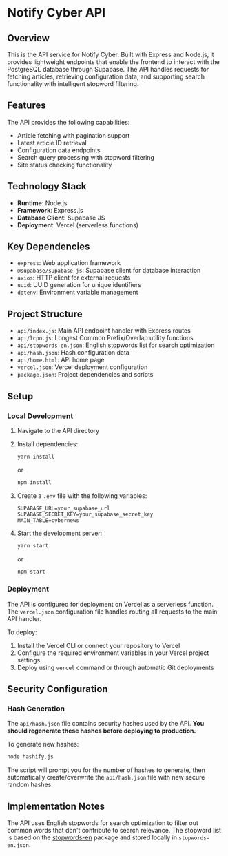 # Notify Cyber API

## Overview

This is the API service for Notify Cyber. Built with Express and Node.js, it provides lightweight endpoints that enable the frontend to interact with the PostgreSQL database through Supabase. The API handles requests for fetching articles, retrieving configuration data, and supporting search functionality with intelligent stopword filtering.

## Features

The API provides the following capabilities:

- Article fetching with pagination support
- Latest article ID retrieval
- Configuration data endpoints
- Search query processing with stopword filtering
- Site status checking functionality

## Technology Stack

- **Runtime**: Node.js
- **Framework**: Express.js
- **Database Client**: Supabase JS
- **Deployment**: Vercel (serverless functions)

## Key Dependencies

- `express`: Web application framework
- `@supabase/supabase-js`: Supabase client for database interaction
- `axios`: HTTP client for external requests
- `uuid`: UUID generation for unique identifiers
- `dotenv`: Environment variable management

## Project Structure

- `api/index.js`: Main API endpoint handler with Express routes
- `api/lcpo.js`: Longest Common Prefix/Overlap utility functions
- `api/stopwords-en.json`: English stopwords list for search optimization
- `api/hash.json`: Hash configuration data
- `api/home.html`: API home page
- `vercel.json`: Vercel deployment configuration
- `package.json`: Project dependencies and scripts

## Setup

### Local Development

1. Navigate to the API directory
2. Install dependencies:

   ```bash
   yarn install
   ```

   or

   ```bash
   npm install
   ```

3. Create a `.env` file with the following variables:

   ```env
   SUPABASE_URL=your_supabase_url
   SUPABASE_SECRET_KEY=your_supabase_secret_key
   MAIN_TABLE=cybernews
   ```

4. Start the development server:
   ```bash
   yarn start
   ```
   or
   ```bash
   npm start
   ```

### Deployment

The API is configured for deployment on Vercel as a serverless function. The `vercel.json` configuration file handles routing all requests to the main API handler.

To deploy:

1. Install the Vercel CLI or connect your repository to Vercel
2. Configure the required environment variables in your Vercel project settings
3. Deploy using `vercel` command or through automatic Git deployments

## Security Configuration

### Hash Generation

The `api/hash.json` file contains security hashes used by the API. **You should regenerate these hashes before deploying to production.**

To generate new hashes:

```bash
node hashify.js
```

The script will prompt you for the number of hashes to generate, then automatically create/overwrite the `api/hash.json` file with new secure random hashes.

## Implementation Notes

The API uses English stopwords for search optimization to filter out common words that don't contribute to search relevance. The stopword list is based on the [stopwords-en](https://github.com/interup/stopwords-en) package and stored locally in `stopwords-en.json`.
